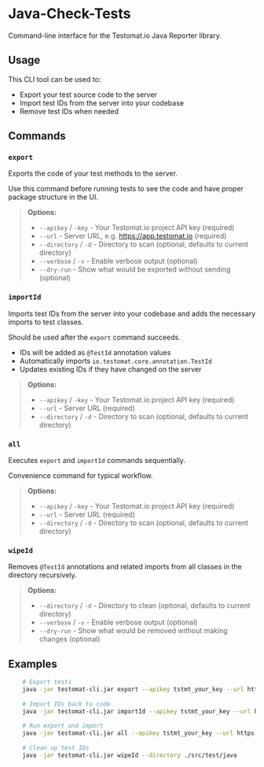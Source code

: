 # Java-Check-Tests

Command-line interface for the Testomat.io Java Reporter library.

## Usage

This CLI tool can be used to:

- Export your test source code to the server
- Import test IDs from the server into your codebase
- Remove test IDs when needed

## Commands

### `export`

Exports the code of your test methods to the server.

Use this command before running tests to see the code and have proper package structure in the UI.

>**Options:**
>- `--apikey` / `-key` - Your Testomat.io project API key (required)
>- `--url` - Server URL, e.g. https://app.testomat.io (required)
>- `--directory` / `-d` - Directory to scan (optional, defaults to current directory)
>- `--verbose` / `-v` - Enable verbose output (optional)
>- `--dry-run` - Show what would be exported without sending (optional)

### `importId`

Imports test IDs from the server into your codebase and adds the necessary imports to test classes.

Should be used after the `export` command succeeds.

- IDs will be added as `@TestId` annotation values
- Automatically imports `io.testomat.core.annotation.TestId`
- Updates existing IDs if they have changed on the server

>**Options:**
>- `--apikey` / `-key` - Your Testomat.io project API key (required)
>- `--url` - Server URL (required)
>- `--directory` / `-d` - Directory to scan (optional, defaults to current directory)

### `all`

Executes `export` and `importId` commands sequentially.

Convenience command for typical workflow.

>**Options:**
>- `--apikey` / `-key` - Your Testomat.io project API key (required)
>- `--url` - Server URL (required)
>- `--directory` / `-d` - Directory to scan (optional, defaults to current directory)


### `wipeId`

Removes `@TestId` annotations and related imports from all classes in the directory recursively.

>**Options:**
>- `--directory` / `-d` - Directory to clean (optional, defaults to current directory)
>- `--verbose` / `-v` - Enable verbose output (optional)
>- `--dry-run` - Show what would be removed without making changes (optional)

## Examples

```bash
    # Export tests
    java -jar testomat-cli.jar export --apikey tstmt_your_key --url https://app.testomat.io
    
    # Import IDs back to code  
    java -jar testomat-cli.jar importId --apikey tstmt_your_key --url https://app.testomat.io
    
    # Run export and import 
    java -jar testomat-cli.jar all --apikey tstmt_your_key --url https://app.testomat.io
    
    # Clean up test IDs
    java -jar testomat-cli.jar wipeId --directory ./src/test/java
```